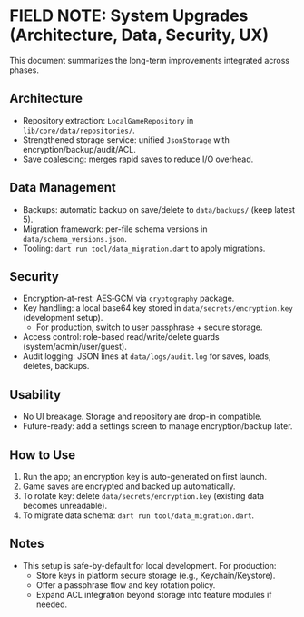 # FIELD NOTE: System Upgrades (Architecture, Data, Security, UX)

This document summarizes the long-term improvements integrated across phases.

## Architecture
- Repository extraction: `LocalGameRepository` in `lib/core/data/repositories/`.
- Strengthened storage service: unified `JsonStorage` with encryption/backup/audit/ACL.
- Save coalescing: merges rapid saves to reduce I/O overhead.

## Data Management
- Backups: automatic backup on save/delete to `data/backups/` (keep latest 5).
- Migration framework: per-file schema versions in `data/schema_versions.json`.
- Tooling: `dart run tool/data_migration.dart` to apply migrations.

## Security
- Encryption-at-rest: AES‑GCM via `cryptography` package.
- Key handling: a local base64 key stored in `data/secrets/encryption.key` (development setup).
  - For production, switch to user passphrase + secure storage.
- Access control: role-based read/write/delete guards (system/admin/user/guest).
- Audit logging: JSON lines at `data/logs/audit.log` for saves, loads, deletes, backups.

## Usability
- No UI breakage. Storage and repository are drop-in compatible.
- Future-ready: add a settings screen to manage encryption/backup later.

## How to Use
1. Run the app; an encryption key is auto-generated on first launch.
2. Game saves are encrypted and backed up automatically.
3. To rotate key: delete `data/secrets/encryption.key` (existing data becomes unreadable).
4. To migrate data schema: `dart run tool/data_migration.dart`.

## Notes
- This setup is safe-by-default for local development. For production:
  - Store keys in platform secure storage (e.g., Keychain/Keystore).
  - Offer a passphrase flow and key rotation policy.
  - Expand ACL integration beyond storage into feature modules if needed.


